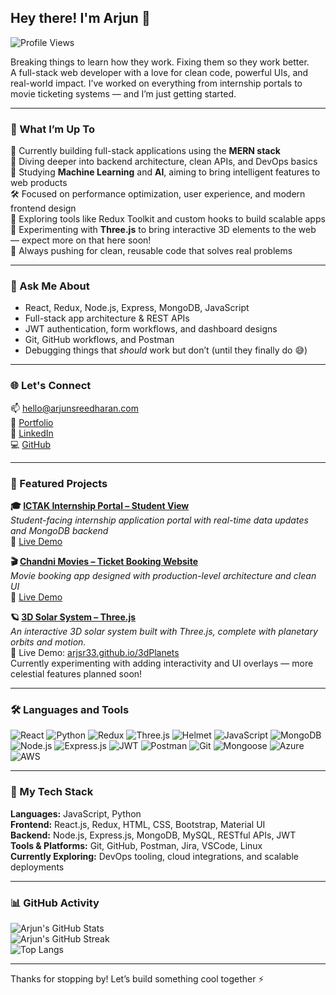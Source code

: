 ## Hey there! I'm Arjun 👋  
![Profile Views](https://komarev.com/ghpvc/?username=arjsr33&label=Profile%20Views&color=blueviolet&style=flat)

Breaking things to learn how they work. Fixing them so they work better.  
A full-stack web developer with a love for clean code, powerful UIs, and real-world impact. I’ve worked on everything from internship portals to movie ticketing systems — and I’m just getting started.

---

### 🚀 What I’m Up To

🔭 Currently building full-stack applications using the **MERN stack**  
🌱 Diving deeper into backend architecture, clean APIs, and DevOps basics  
🧠 Studying **Machine Learning** and **AI**, aiming to bring intelligent features to web products  
🛠 Focused on performance optimization, user experience, and modern frontend design  
👀 Exploring tools like Redux Toolkit and custom hooks to build scalable apps  
🌌 Experimenting with **Three.js** to bring interactive 3D elements to the web — expect more on that here soon!  
🎯 Always pushing for clean, reusable code that solves real problems

---

### 🧩 Ask Me About

- React, Redux, Node.js, Express, MongoDB, JavaScript  
- Full-stack app architecture & REST APIs  
- JWT authentication, form workflows, and dashboard designs  
- Git, GitHub workflows, and Postman  
- Debugging things that *should* work but don’t (until they finally do 😅)

---

### 🌐 Let's Connect

📫 hello@arjunsreedharan.com  
🔗 [Portfolio](https://arjunsreedharan.com)  
💼 [LinkedIn](https://linkedin.com/in/arjunkolassery)  
💻 [GitHub](https://github.com/arjsr33)

---

### 📂 Featured Projects

**🎓 [ICTAK Internship Portal – Student View](https://github.com/arjsr33/ictak-studentview)**  
_Student-facing internship application portal with real-time data updates and MongoDB backend_  
🔗 [Live Demo](https://ictportal.vercel.app)

**🎬 [Chandni Movies – Ticket Booking Website](https://github.com/arjsr33/ticket-booking)**  
_Movie booking app designed with production-level architecture and clean UI_  
🔗 [Live Demo](https://chandnibookings.vercel.app)

**🪐 [3D Solar System – Three.js](https://github.com/arjsr33/3dPlanets)**  
_An interactive 3D solar system built with Three.js, complete with planetary orbits and motion._  
🔭 Live Demo: [arjsr33.github.io/3dPlanets](https://arjsr33.github.io/3dPlanets)  
Currently experimenting with adding interactivity and UI overlays — more celestial features planned soon!

---

### 🛠️ Languages and Tools

![React](https://img.shields.io/badge/React-61DAFB?style=for-the-badge&logo=react&logoColor=000)
![Python](https://img.shields.io/badge/Python-3776AB?style=for-the-badge&logo=python&logoColor=fff)
![Redux](https://img.shields.io/badge/Redux-764ABC?style=for-the-badge&logo=redux&logoColor=fff)
![Three.js](https://img.shields.io/badge/Three.js-000000?style=for-the-badge&logo=three.js&logoColor=fff)
![Helmet](https://img.shields.io/badge/Helmet.js-003366?style=for-the-badge&logo=javascript&logoColor=fff)
![JavaScript](https://img.shields.io/badge/JavaScript-F7DF1E?style=for-the-badge&logo=javascript&logoColor=000)
![MongoDB](https://img.shields.io/badge/MongoDB-4EA94B?style=for-the-badge&logo=mongodb&logoColor=fff)
![Node.js](https://img.shields.io/badge/Node.js-339933?style=for-the-badge&logo=nodedotjs&logoColor=fff)
![Express.js](https://img.shields.io/badge/Express.js-000?style=for-the-badge&logo=express&logoColor=fff)
![JWT](https://img.shields.io/badge/JWT-000000?style=for-the-badge&logo=jsonwebtokens&logoColor=fff)
![Postman](https://img.shields.io/badge/Postman-FF6C37?style=for-the-badge&logo=postman&logoColor=fff)
![Git](https://img.shields.io/badge/Git-F05032?style=for-the-badge&logo=git&logoColor=fff)
![Mongoose](https://img.shields.io/badge/Mongoose-800000?style=for-the-badge&logo=mongoose&logoColor=fff)
![Azure](https://img.shields.io/badge/Microsoft%20Azure-0078D4?style=for-the-badge&logo=microsoftazure&logoColor=fff)
![AWS](https://img.shields.io/badge/AWS-232F3E?style=for-the-badge&logo=amazon-aws&logoColor=fff)

---

### 🧰 My Tech Stack

**Languages:** JavaScript, Python  
**Frontend:** React.js, Redux, HTML, CSS, Bootstrap, Material UI  
**Backend:** Node.js, Express.js, MongoDB, MySQL, RESTful APIs, JWT  
**Tools & Platforms:** Git, GitHub, Postman, Jira, VSCode, Linux  
**Currently Exploring:** DevOps tooling, cloud integrations, and scalable deployments

---

### 📊 GitHub Activity

![Arjun's GitHub Stats](https://github-readme-stats.vercel.app/api?username=arjsr33&show_icons=true&theme=tokyonight&hide_title=true)  
![Arjun's GitHub Streak](https://github-readme-streak-stats.herokuapp.com/?user=arjsr33&theme=tokyonight)  
![Top Langs](https://github-readme-stats.vercel.app/api/top-langs/?username=arjsr33&layout=compact&theme=tokyonight)

---

Thanks for stopping by! Let’s build something cool together ⚡
